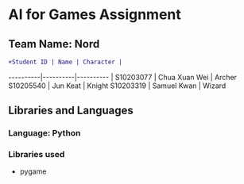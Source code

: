 # AI for Games Assignment

## Team Name: Nord
```diff
+Student ID | Name | Character |
```
----------|----------|---------- |
S10203077 | Chua Xuan Wei | Archer
S10205540 | Jun Keat | Knight
S10203319 | Samuel Kwan | Wizard


## Libraries and Languages

### Language: Python

### Libraries used
- pygame